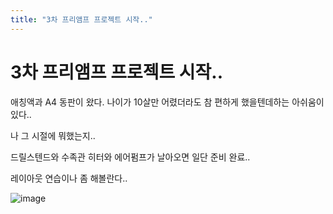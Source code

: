 ```yaml
---
title: "3차 프리앰프 프로젝트 시작.."
---
```

# 3차 프리앰프 프로젝트 시작..

애칭액과 A4 동판이 왔다. 
나이가 10살만 어렸더라도 참 편하게 했을텐데하는 아쉬움이 있다..

나 그 시절에 뭐했는지..

드릴스텐드와 수족관 히터와 에어펌프가 날아오면 일단 준비 완료..

레이아웃 연습이나 좀 해볼란다..

![image](d08c28272fbd2391555c134c5c7752e7.jpg)

